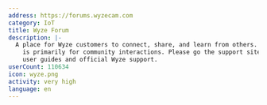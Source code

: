 ```yaml
---
address: https://forums.wyzecam.com
category: IoT
title: Wyze Forum
description: |-
  A place for Wyze customers to connect, share, and learn from others. This community
    is primarily for community interactions. Please go the support site for product
    user guides and official Wyze support.
userCount: 110634
icon: wyze.png
activity: very high
language: en
---
```

